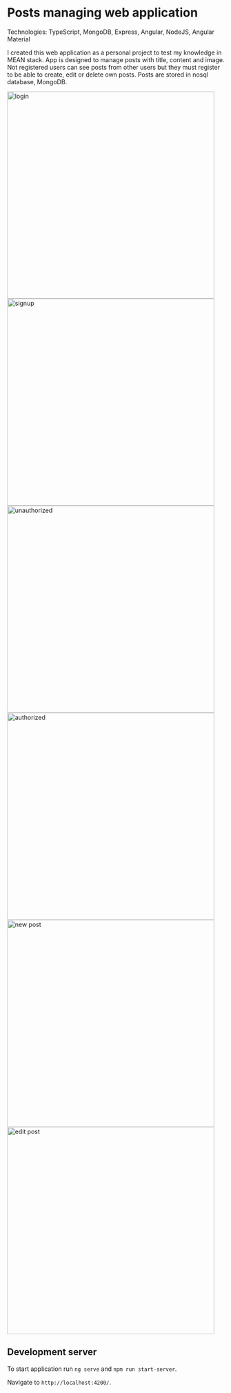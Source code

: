 # Posts managing web application

Technologies: TypeScript, MongoDB, Express, Angular, NodeJS, Angular Material

I created this web application as a personal project to test my knowledge in MEAN stack.
App is designed to manage posts with title, content and image. Not registered users can see posts from other users but they must register to be able to create, edit or delete own posts. 
Posts are stored in nosql database, MongoDB.

<img width="480" alt="login" src="https://github.com/miroljubbrkic/posts-app/assets/56221093/88270200-bba4-494c-84c6-04f14f576c8c">
<img width="480" alt="signup" src="https://github.com/miroljubbrkic/posts-app/assets/56221093/b376fe95-385d-4655-b876-2e04a23e6ac4">
<img width="480" alt="unauthorized" src="https://github.com/miroljubbrkic/posts-app/assets/56221093/a2519b94-b052-4608-ac25-4536d553e71d">
<img width="480" alt="authorized" src="https://github.com/miroljubbrkic/posts-app/assets/56221093/010edb08-dea4-43b4-9cc5-8f5b57ccfb31">
<img width="480" alt="new post" src="https://github.com/miroljubbrkic/posts-app/assets/56221093/1b843a31-449f-493d-ba50-b24d1f82acd8">
<img width="480" alt="edit post" src="https://github.com/miroljubbrkic/posts-app/assets/56221093/5dd13511-d14e-4706-889a-cff266ab2474">

## Development server

To start application run `ng serve` and `npm run start-server`.

Navigate to `http://localhost:4200/`.

